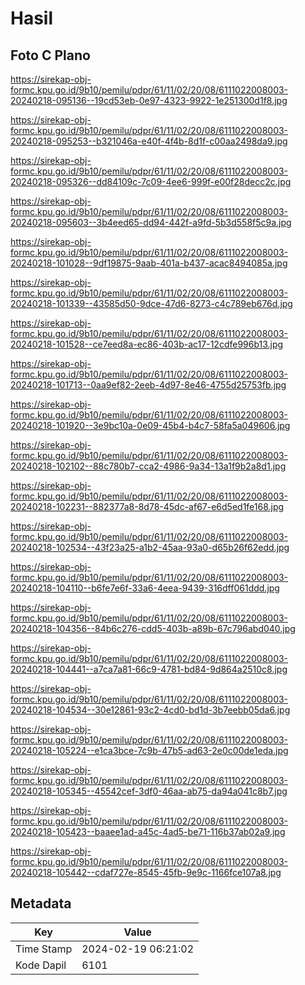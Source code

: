 # Hasil

## Foto C Plano

https://sirekap-obj-formc.kpu.go.id/9b10/pemilu/pdpr/61/11/02/20/08/6111022008003-20240218-095136--19cd53eb-0e97-4323-9922-1e251300d1f8.jpg

https://sirekap-obj-formc.kpu.go.id/9b10/pemilu/pdpr/61/11/02/20/08/6111022008003-20240218-095253--b321046a-e40f-4f4b-8d1f-c00aa2498da9.jpg

https://sirekap-obj-formc.kpu.go.id/9b10/pemilu/pdpr/61/11/02/20/08/6111022008003-20240218-095326--dd84109c-7c09-4ee6-999f-e00f28decc2c.jpg

https://sirekap-obj-formc.kpu.go.id/9b10/pemilu/pdpr/61/11/02/20/08/6111022008003-20240218-095603--3b4eed65-dd94-442f-a9fd-5b3d558f5c9a.jpg

https://sirekap-obj-formc.kpu.go.id/9b10/pemilu/pdpr/61/11/02/20/08/6111022008003-20240218-101028--9df19875-9aab-401a-b437-acac8494085a.jpg

https://sirekap-obj-formc.kpu.go.id/9b10/pemilu/pdpr/61/11/02/20/08/6111022008003-20240218-101339--43585d50-9dce-47d6-8273-c4c789eb676d.jpg

https://sirekap-obj-formc.kpu.go.id/9b10/pemilu/pdpr/61/11/02/20/08/6111022008003-20240218-101528--ce7eed8a-ec86-403b-ac17-12cdfe996b13.jpg

https://sirekap-obj-formc.kpu.go.id/9b10/pemilu/pdpr/61/11/02/20/08/6111022008003-20240218-101713--0aa9ef82-2eeb-4d97-8e46-4755d25753fb.jpg

https://sirekap-obj-formc.kpu.go.id/9b10/pemilu/pdpr/61/11/02/20/08/6111022008003-20240218-101920--3e9bc10a-0e09-45b4-b4c7-58fa5a049606.jpg

https://sirekap-obj-formc.kpu.go.id/9b10/pemilu/pdpr/61/11/02/20/08/6111022008003-20240218-102102--88c780b7-cca2-4986-9a34-13a1f9b2a8d1.jpg

https://sirekap-obj-formc.kpu.go.id/9b10/pemilu/pdpr/61/11/02/20/08/6111022008003-20240218-102231--882377a8-8d78-45dc-af67-e6d5ed1fe168.jpg

https://sirekap-obj-formc.kpu.go.id/9b10/pemilu/pdpr/61/11/02/20/08/6111022008003-20240218-102534--43f23a25-a1b2-45aa-93a0-d65b26f62edd.jpg

https://sirekap-obj-formc.kpu.go.id/9b10/pemilu/pdpr/61/11/02/20/08/6111022008003-20240218-104110--b6fe7e6f-33a6-4eea-9439-316dff061ddd.jpg

https://sirekap-obj-formc.kpu.go.id/9b10/pemilu/pdpr/61/11/02/20/08/6111022008003-20240218-104356--84b6c276-cdd5-403b-a89b-67c796abd040.jpg

https://sirekap-obj-formc.kpu.go.id/9b10/pemilu/pdpr/61/11/02/20/08/6111022008003-20240218-104441--a7ca7a81-66c9-4781-bd84-9d864a2510c8.jpg

https://sirekap-obj-formc.kpu.go.id/9b10/pemilu/pdpr/61/11/02/20/08/6111022008003-20240218-104534--30e12861-93c2-4cd0-bd1d-3b7eebb05da6.jpg

https://sirekap-obj-formc.kpu.go.id/9b10/pemilu/pdpr/61/11/02/20/08/6111022008003-20240218-105224--e1ca3bce-7c9b-47b5-ad63-2e0c00de1eda.jpg

https://sirekap-obj-formc.kpu.go.id/9b10/pemilu/pdpr/61/11/02/20/08/6111022008003-20240218-105345--45542cef-3df0-46aa-ab75-da94a041c8b7.jpg

https://sirekap-obj-formc.kpu.go.id/9b10/pemilu/pdpr/61/11/02/20/08/6111022008003-20240218-105423--baaee1ad-a45c-4ad5-be71-116b37ab02a9.jpg

https://sirekap-obj-formc.kpu.go.id/9b10/pemilu/pdpr/61/11/02/20/08/6111022008003-20240218-105442--cdaf727e-8545-45fb-9e9c-1166fce107a8.jpg


## Metadata

| Key        | Value               |
| ---------- | ------------------- |
| Time Stamp | 2024-02-19 06:21:02 |
| Kode Dapil | 6101                |



